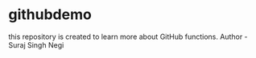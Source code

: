 # githubdemo
this repository is created to learn more about GitHub functions.
Author - Suraj Singh Negi
